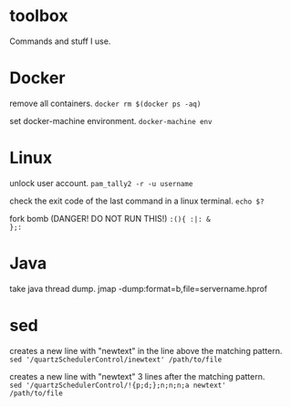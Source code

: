 # toolbox
Commands and stuff I use.

# Docker
remove all containers.
<code>docker rm $(docker ps -aq)</code>

set docker-machine environment.
<code>docker-machine env</code>

# Linux
unlock user account.
<code>pam_tally2 -r -u username</code>

check the exit code of the last command in a linux terminal.
<code>echo $?</code>

fork bomb (DANGER! DO NOT RUN THIS!)
<code>:(){ :|: & };:</code>

# Java
take java thread dump.
<java>jmap -dump:format=b,file=servername.hprof <pid></code>

# sed
creates a new line with "newtext" in the line above the matching pattern.  
<code>sed '/quartzSchedulerControl/inewtext' /path/to/file</code>

creates a new line with "newtext" 3 lines after the matching pattern.  
<code>sed '/quartzSchedulerControl/!{p;d;};n;n;n;a newtext' /path/to/file</code>
